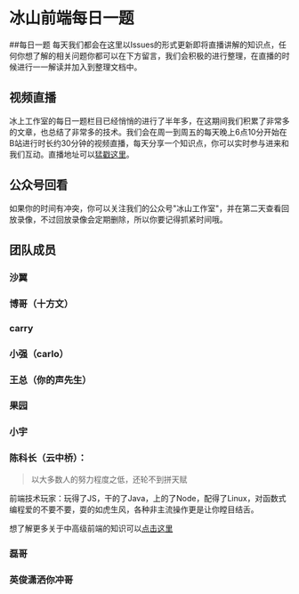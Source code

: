 # 冰山前端每日一题

##每日一题
 每天我们都会在这里以Issues的形式更新即将直播讲解的知识点，任何你想了解的相关问题你都可以在下方留言，我们会积极的进行整理，在直播的时候进行一一解读并加入到整理文档中。
## 视频直播
冰上工作室的每日一题栏目已经悄悄的进行了半年多，在这期间我们积累了非常多的文章，也总结了非常多的技术。我们会在周一到周五的每天晚上6点10分开始在B站进行时长约30分钟的视频直播，每天分享一个知识点，你可以实时参与进来和我们互动。直播地址可以[猛戳这里](http://live.bilibili.com/21384503)。
## 公众号回看
如果你的时间有冲突，你可以关注我们的公众号"冰山工作室"，并在第二天查看回放录像，不过回放录像会定期删除，所以你要记得抓紧时间哦。

## 团队成员
### 沙翼
### 博哥（十方文）
### carry
### 小强（carlo）
### 王总（你的声先生）
### 果园
### 小宇
### 陈科长（云中桥）：
> 以大多数人的努力程度之低，还轮不到拼天赋

前端技术玩家：玩得了JS，干的了Java，上的了Node，配得了Linux，对函数式编程爱的不要不要，耍的如虎生风，各种非主流操作更是让你瞠目结舌。

想了解更多关于中高级前端的知识可以[点击这里](./cqf)
### 磊哥
### 英俊潇洒你冲哥


